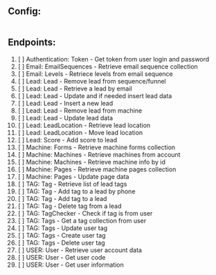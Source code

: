 ## Config:

```php

```


## Endpoints: 

1.  [ ] Authentication: Token - Get token from user login and password
2.  [ ] Email: EmailSequences - Retrieve email sequence collection
3.  [ ] Email: Levels - Retriece levels from email sequence
4.  [ ] Lead: Lead - Remove lead from sequence/funnel
5.  [ ] Lead: Lead - Retrieve a lead by email
6.  [ ] Lead: Lead - Update and if needed insert lead data
7.  [ ] Lead: Lead - Insert a new lead
8.  [ ] Lead: Lead - Remove lead from machine
9.  [ ] Lead: Lead - Update lead data
10. [ ] Lead: LeadLocation - Retrieve lead location
11. [ ] Lead: LeadLocation - Move lead location
12. [ ] Lead: Score - Add score to lead
13. [ ] Machine: Forms - Retrieve machine forms collection
14. [ ] Machine: Machines - Retrieve machines from account
15. [ ] Machine: Machines - Retrieve machine info by id
16. [ ] Machine: Pages - Retrieve machine pages collection
17. [ ] Machine: Pages - Update page data
18. [ ] TAG:  Tag - Retrieve list of lead tags
19. [ ] TAG:  Tag - Add tag to a lead by phone
20. [ ] TAG:  Tag - Add tag to a lead
21. [ ] TAG:  Tag - Delete tag from a lead
22. [ ] TAG:  TagChecker - Check if tag is from user
23. [ ] TAG:  Tags - Get a tag collection from user
24. [ ] TAG:  Tags - Update user tag
25. [ ] TAG:  Tags - Create user tag
26. [ ] TAG:  Tags - Delete user tag
27. [ ] USER: User - Retrieve user account data
28. [ ] USER: User - Get user code
29. [ ] USER: User - Get user information